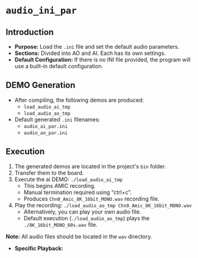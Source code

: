# `audio_ini_par`

## Introduction
- **Purpose:** Load the `.ini` file and set the default audio parameters.
- **Sections:** Divided into AO and AI. Each has its own settings.
- **Default Configuration:** If there is no INI file provided, the program will use a built-in default configuration.

## DEMO Generation
- After compiling, the following demos are produced:
  - `load_audio_ai_tmp`
  - `load_audio_ao_tmp`
- Default generated `.ini` filenames:
  - `audio_ai_par.ini`
  - `audio_ao_par.ini`

## Execution
1. The generated demos are located in the project's `bin` folder.
2. Transfer them to the board.
3. Execute the ai DEMO: `./load_audio_ai_tmp`
   - This begins AMIC recording.
   - Manual termination required using “ctrl+c”.
   - Produces `Chn0_Amic_8K_16bit_MONO.wav` recording file.
4. Play the recording: `./load_audio_ao_tmp Chn0_Amic_8K_16bit_MONO.wav`
   - Alternatively, you can play your own audio file.
   - Default execution (`./load_audio_ao_tmp`) plays the `./8K_16bit_MONO_60s.wav` file.

**Note:** All audio files should be located in the `wav` directory.

- **Specific Playback:** 
